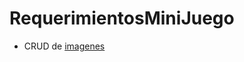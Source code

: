 # RequerimientosMiniJuego

- CRUD de [imagenes](https://github.com/RubenTorresGutierrez/RequerimientosMiniJuego/tree/imagenes)
